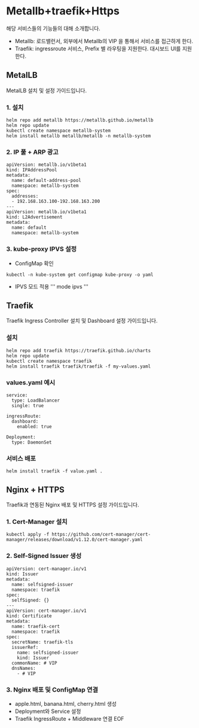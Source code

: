 # Metallb+traefik+Https

해당 서비스들의 기능들의 대해 소개합니다.

- Metallb: 로드밸런서, 외부에서 Metallb의 VIP 을 통해서 서비스를 접근하게 한다.
- Traefik: ingressroute 서비스, Prefix 별 라우팅을 지원한다. 대시보드 UI를 지원한다.


## MetalLB

MetalLB 설치 및 설정 가이드입니다.

### 1. 설치
```
helm repo add metallb https://metallb.github.io/metallb
helm repo update
kubectl create namespace metallb-system
helm install metallb metallb/metallb -n metallb-system
```

### 2. IP 풀 + ARP 광고
```
apiVersion: metallb.io/v1beta1
kind: IPAddressPool
metadata:
  name: default-address-pool
  namespace: metallb-system
spec:
  addresses:
  - 192.168.163.100-192.168.163.200
---
apiVersion: metallb.io/v1beta1
kind: L2Advertisement
metadata:
  name: default
  namespace: metallb-system
```

### 3. kube-proxy IPVS 설정
- ConfigMap 확인
```
kubectl -n kube-system get configmap kube-proxy -o yaml
```

- IPVS 모드 적용
'''
mode ipvs
'''

## Traefik

Traefik Ingress Controller 설치 및 Dashboard 설정 가이드입니다.

### 설치
```
helm repo add traefik https://traefik.github.io/charts
helm repo update
kubectl create namespace traefik
helm install traefik traefik/traefik -f my-values.yaml
```

### values.yaml 예시
```
service:
  type: LoadBalancer
  single: true

ingressRoute:
  dashboard:
    enabled: true

Deployment:
  type: DaemonSet
```

### 서비스 배포
```
helm install traefik -f value.yaml .
```

## Nginx + HTTPS

Traefik과 연동된 Nginx 배포 및 HTTPS 설정 가이드입니다.

### 1. Cert-Manager 설치
```
kubectl apply -f https://github.com/cert-manager/cert-manager/releases/download/v1.12.0/cert-manager.yaml
```

### 2. Self-Signed Issuer 생성
```
apiVersion: cert-manager.io/v1
kind: Issuer
metadata:
  name: selfsigned-issuer
  namespace: traefik
spec:
  selfSigned: {}
---
apiVersion: cert-manager.io/v1
kind: Certificate
metadata:
  name: traefik-cert
  namespace: traefik
spec:
  secretName: traefik-tls
  issuerRef:
    name: selfsigned-issuer
    kind: Issuer
  commonName: # VIP 
  dnsNames:
    - # VIP
```

### 3. Nginx 배포 및 ConfigMap 연결
- apple.html, banana.html, cherry.html 생성
- Deployment와 Service 설정
- Traefik IngressRoute + Middleware 연결
EOF
